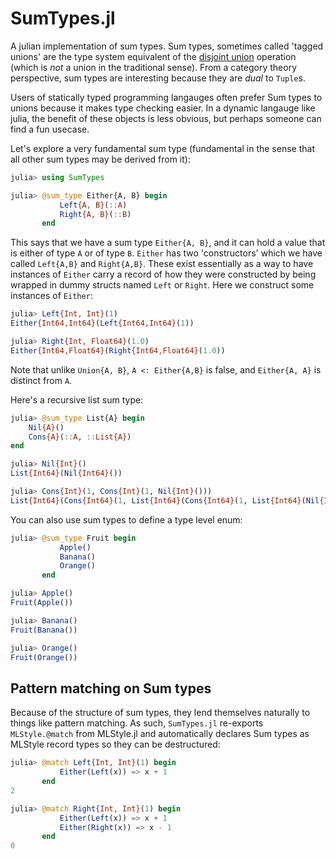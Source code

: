 # SumTypes.jl

A julian implementation of sum types. Sum types, sometimes called
'tagged unions' are the type system equivalent of the [disjoint
union](https://en.wikipedia.org/wiki/Disjoint_union) operation (which
is *not* a union in the traditional sense). From a category theory
perspective, sum types are interesting because they are *dual* to
`Tuple`s.

Users of statically typed programming langauges often prefer Sum types
to unions because it makes type checking easier. In a dynamic langauge
like julia, the benefit of these objects is less obvious, but perhaps
someone can find a fun usecase.

Let's explore a very fundamental sum type (fundamental in the sense
that all other sum types may be derived from it):

```julia
julia> using SumTypes

julia> @sum_type Either{A, B} begin
           Left{A, B}(::A)
           Right{A, B}(::B)
       end
```

This says that we have a sum type `Either{A, B}`, and it can hold a
value that is either of type `A` or of type `B`. `Either` has two
'constructors' which we have called `Left{A,B}` and
`Right{A,B}`. These exist essentially as a way to have instances of
`Either` carry a record of how they were constructed by being wrapped
in dummy structs named `Left` or `Right`. Here we construct some
instances of `Either`:

```julia
julia> Left{Int, Int}(1)
Either{Int64,Int64}(Left{Int64,Int64}(1))

julia> Right{Int, Float64}(1.0)
Either{Int64,Float64}(Right{Int64,Float64}(1.0))
```

Note that unlike `Union{A, B}`, `A <: Either{A,B}` is false, and
`Either{A, A}` is distinct from `A`.


Here's a recursive list sum type:

```julia 
julia> @sum_type List{A} begin 
	Nil{A}()
	Cons{A}(::A, ::List{A}) 
end

julia> Nil{Int}()
List{Int64}(Nil{Int64}())

julia> Cons{Int}(1, Cons{Int}(1, Nil{Int}()))
List{Int64}(Cons{Int64}(1, List{Int64}(Cons{Int64}(1, List{Int64}(Nil{Int64}())))))
```


You can also use sum types to define a type level enum:
```julia
julia> @sum_type Fruit begin
           Apple()
           Banana()
           Orange()
       end

julia> Apple()
Fruit(Apple())

julia> Banana()
Fruit(Banana())

julia> Orange()
Fruit(Orange())
```

## Pattern matching on Sum types

Because of the structure of sum types, they lend themselves naturally
to things like pattern matching. As such, `SumTypes.jl` re-exports
`MLStyle.@match` from MLStyle.jl and automatically declares Sum types
as MLStyle record types so they can be destructured:

```julia
julia> @match Left{Int, Int}(1) begin
           Either(Left(x)) => x + 1
       end
2

julia> @match Right{Int, Int}(1) begin
           Either(Left(x)) => x + 1
           Either(Right(x)) => x - 1
       end
0
```
